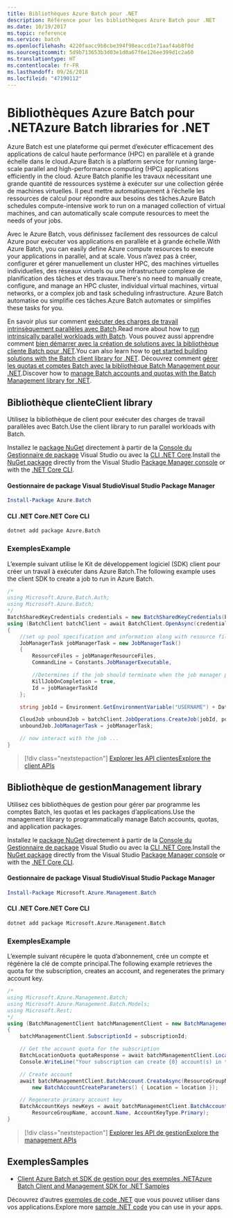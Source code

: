 ```yaml
---
title: Bibliothèques Azure Batch pour .NET
description: Référence pour les bibliothèques Azure Batch pour .NET
ms.date: 10/19/2017
ms.topic: reference
ms.service: batch
ms.openlocfilehash: 4220faacc9b8cbe394f98eaccd1e71aaf4ab8f0d
ms.sourcegitcommit: 5d9b713653b3d03e1d0a67f6e126ee399d1c2a60
ms.translationtype: HT
ms.contentlocale: fr-FR
ms.lasthandoff: 09/26/2018
ms.locfileid: "47190112"
---
```

# <a name="azure-batch-libraries-for-net"></a><span data-ttu-id="3940d-103">Bibliothèques Azure Batch pour .NET</span><span class="sxs-lookup"><span data-stu-id="3940d-103">Azure Batch libraries for .NET</span></span>

<span data-ttu-id="3940d-104">Azure Batch est une plateforme qui permet d’exécuter efficacement des applications de calcul haute performance (HPC) en parallèle et à grande échelle dans le cloud.</span><span class="sxs-lookup"><span data-stu-id="3940d-104">Azure Batch is a platform service for running large-scale parallel and high-performance computing (HPC) applications efficiently in the cloud.</span></span> <span data-ttu-id="3940d-105">Azure Batch planifie les travaux nécessitant une grande quantité de ressources système à exécuter sur une collection gérée de machines virtuelles. Il peut mettre automatiquement à l’échelle les ressources de calcul pour répondre aux besoins des tâches.</span><span class="sxs-lookup"><span data-stu-id="3940d-105">Azure Batch schedules compute-intensive work to run on a managed collection of virtual machines, and can automatically scale compute resources to meet the needs of your jobs.</span></span>

<span data-ttu-id="3940d-106">Avec le Azure Batch, vous définissez facilement des ressources de calcul Azure pour exécuter vos applications en parallèle et à grande échelle.</span><span class="sxs-lookup"><span data-stu-id="3940d-106">With Azure Batch, you can easily define Azure compute resources to execute your applications in parallel, and at scale.</span></span> <span data-ttu-id="3940d-107">Vous n’avez pas à créer, configurer et gérer manuellement un cluster HPC, des machines virtuelles individuelles, des réseaux virtuels ou une infrastructure complexe de planification des tâches et des travaux.</span><span class="sxs-lookup"><span data-stu-id="3940d-107">There's no need to manually create, configure, and manage an HPC cluster, individual virtual machines, virtual networks, or a complex job and task scheduling infrastructure.</span></span> <span data-ttu-id="3940d-108">Azure Batch automatise ou simplifie ces tâches.</span><span class="sxs-lookup"><span data-stu-id="3940d-108">Azure Batch automates or simplifies these tasks for you.</span></span>

<span data-ttu-id="3940d-109">En savoir plus sur comment [exécuter des charges de travail intrinsèquement parallèles avec Batch](/azure/batch/batch-technical-overview).</span><span class="sxs-lookup"><span data-stu-id="3940d-109">Read more about how to [run intrinsically parallel workloads with Batch](/azure/batch/batch-technical-overview).</span></span> <span data-ttu-id="3940d-110">Vous pouvez aussi apprendre comment [bien démarrer avec la création de solutions avec la bibliothèque cliente Batch pour .NET](/azure/batch/batch-dotnet-get-started).</span><span class="sxs-lookup"><span data-stu-id="3940d-110">You can also learn how to [get started building solutions with the Batch client library for .NET](/azure/batch/batch-dotnet-get-started).</span></span> <span data-ttu-id="3940d-111">Découvrez comment [gérer les quotas et comptes Batch avec la bibliothèque Batch Management pour .NET](/azure/batch/batch-management-dotnet).</span><span class="sxs-lookup"><span data-stu-id="3940d-111">Discover how to [manage Batch accounts and quotas with the Batch Management library for .NET](/azure/batch/batch-management-dotnet).</span></span>

## <a name="client-library"></a><span data-ttu-id="3940d-112">Bibliothèque cliente</span><span class="sxs-lookup"><span data-stu-id="3940d-112">Client library</span></span>

<span data-ttu-id="3940d-113">Utilisez la bibliothèque de client pour exécuter des charges de travail parallèles avec Batch.</span><span class="sxs-lookup"><span data-stu-id="3940d-113">Use the client library to run parallel workloads with Batch.</span></span>

<span data-ttu-id="3940d-114">Installez le [package NuGet](https://www.nuget.org/packages/Azure.Batch) directement à partir de la [Console du Gestionnaire de package][PackageManager] Visual Studio ou avec la [CLI .NET Core][DotNetCLI].</span><span class="sxs-lookup"><span data-stu-id="3940d-114">Install the [NuGet package](https://www.nuget.org/packages/Azure.Batch) directly from the Visual Studio [Package Manager console][PackageManager] or with the [.NET Core CLI][DotNetCLI].</span></span>

#### <a name="visual-studio-package-manager"></a><span data-ttu-id="3940d-115">Gestionnaire de package Visual Studio</span><span class="sxs-lookup"><span data-stu-id="3940d-115">Visual Studio Package Manager</span></span>

```powershell
Install-Package Azure.Batch
```

#### <a name="net-core-cli"></a><span data-ttu-id="3940d-116">CLI .NET Core</span><span class="sxs-lookup"><span data-stu-id="3940d-116">.NET Core CLI</span></span>

```bash
dotnet add package Azure.Batch
```

### <a name="example"></a><span data-ttu-id="3940d-117">Exemples</span><span class="sxs-lookup"><span data-stu-id="3940d-117">Example</span></span>

<span data-ttu-id="3940d-118">L’exemple suivant utilise le Kit de développement logiciel (SDK) client pour créer un travail à exécuter dans Azure Batch.</span><span class="sxs-lookup"><span data-stu-id="3940d-118">The following example uses the client SDK to create a job to run in Azure Batch.</span></span>

```csharp
/*
using Microsoft.Azure.Batch.Auth;
using Microsoft.Azure.Batch;
*/
BatchSharedKeyCredentials credentials = new BatchSharedKeyCredentials(batchUrl, accountName, accountKey);
using (BatchClient batchClient = await BatchClient.OpenAsync(credentials))
{
    //set up pool specification and information along with resource files here
    JobManagerTask jobManagerTask = new JobManagerTask()
    {
        ResourceFiles = jobManagerResourceFiles,
        CommandLine = Constants.JobManagerExecutable,

        //Determines if the job should terminate when the job manager process exits.
        KillJobOnCompletion = true,
        Id = jobManagerTaskId
    };

    string jobId = Environment.GetEnvironmentVariable("USERNAME") + DateTime.UtcNow.ToString("yyyyMMdd-HHmmss");

    CloudJob unboundJob = batchClient.JobOperations.CreateJob(jobId, poolInformation);
    unboundJob.JobManagerTask = jobManagerTask;

    // now interact with the job ...
}
```

> [!div class="nextstepaction"]
> [<span data-ttu-id="3940d-119">Explorer les API clientes</span><span class="sxs-lookup"><span data-stu-id="3940d-119">Explore the client APIs</span></span>](/dotnet/api/overview/azure/batch/client)

## <a name="management-library"></a><span data-ttu-id="3940d-120">Bibliothèque de gestion</span><span class="sxs-lookup"><span data-stu-id="3940d-120">Management library</span></span>

<span data-ttu-id="3940d-121">Utilisez ces bibliothèques de gestion pour gérer par programme les comptes Batch, les quotas et les packages d’applications.</span><span class="sxs-lookup"><span data-stu-id="3940d-121">Use the management library to programmatically manage Batch accounts, quotas, and application packages.</span></span>

<span data-ttu-id="3940d-122">Installez le [package NuGet](https://www.nuget.org/packages/Microsoft.Azure.Management.Batch) directement à partir de la [Console du Gestionnaire de package][PackageManager] Visual Studio ou avec la [CLI .NET Core][DotNetCLI].</span><span class="sxs-lookup"><span data-stu-id="3940d-122">Install the [NuGet package](https://www.nuget.org/packages/Microsoft.Azure.Management.Batch) directly from the Visual Studio [Package Manager console][PackageManager] or with the [.NET Core CLI][DotNetCLI].</span></span>

#### <a name="visual-studio-package-manager"></a><span data-ttu-id="3940d-123">Gestionnaire de package Visual Studio</span><span class="sxs-lookup"><span data-stu-id="3940d-123">Visual Studio Package Manager</span></span>

```powershell
Install-Package Microsoft.Azure.Management.Batch
```

#### <a name="net-core-cli"></a><span data-ttu-id="3940d-124">CLI .NET Core</span><span class="sxs-lookup"><span data-stu-id="3940d-124">.NET Core CLI</span></span>

```bash
dotnet add package Microsoft.Azure.Management.Batch
```

### <a name="example"></a><span data-ttu-id="3940d-125">Exemples</span><span class="sxs-lookup"><span data-stu-id="3940d-125">Example</span></span>

<span data-ttu-id="3940d-126">L’exemple suivant récupère le quota d’abonnement, crée un compte et régénère la clé de compte principal.</span><span class="sxs-lookup"><span data-stu-id="3940d-126">The following example retrieves the quota for the subscription, creates an account, and regenerates the primary account key.</span></span>

```csharp
/*
using Microsoft.Azure.Management.Batch;
using Microsoft.Azure.Management.Batch.Models;
using Microsoft.Rest;
*/
using (BatchManagementClient batchManagementClient = new BatchManagementClient(new TokenCredentials(accessToken)))
{
    batchManagementClient.SubscriptionId = subscriptionId;

    // Get the account quota for the subscription
    BatchLocationQuota quotaResponse = await batchManagementClient.Location.GetQuotasAsync(location);
    Console.WriteLine("Your subscription can create {0} account(s) in the {1} region.", quotaResponse.AccountQuota, location);

    // Create account
    await batchManagementClient.BatchAccount.CreateAsync(ResourceGroupName, accountName, 
        new BatchAccountCreateParameters() { Location = location });

    // Regenerate primary account key
    BatchAccountKeys newKeys = await batchManagementClient.BatchAccount.RegenerateKeyAsync(
        ResourceGroupName, account.Name, AccountKeyType.Primary);
}
```

> [!div class="nextstepaction"]
> [<span data-ttu-id="3940d-127">Explorer les API de gestion</span><span class="sxs-lookup"><span data-stu-id="3940d-127">Explore the management APIs</span></span>](/dotnet/api/overview/azure/batch/management)

## <a name="samples"></a><span data-ttu-id="3940d-128">Exemples</span><span class="sxs-lookup"><span data-stu-id="3940d-128">Samples</span></span>

* [<span data-ttu-id="3940d-129">Client Azure Batch et SDK de gestion pour des exemples .NET</span><span class="sxs-lookup"><span data-stu-id="3940d-129">Azure Batch Client and Management SDK for .NET Samples</span></span>](https://github.com/Azure/azure-batch-samples/tree/master/CSharp)

<span data-ttu-id="3940d-130">Découvrez d’autres [exemples de code .NET](https://azure.microsoft.com/resources/samples/?platform=dotnet) que vous pouvez utiliser dans vos applications.</span><span class="sxs-lookup"><span data-stu-id="3940d-130">Explore more [sample .NET code](https://azure.microsoft.com/resources/samples/?platform=dotnet) you can use in your apps.</span></span>

[PackageManager]: https://docs.microsoft.com/nuget/tools/package-manager-console
[DotNetCLI]: https://docs.microsoft.com/dotnet/core/tools/dotnet-add-package
